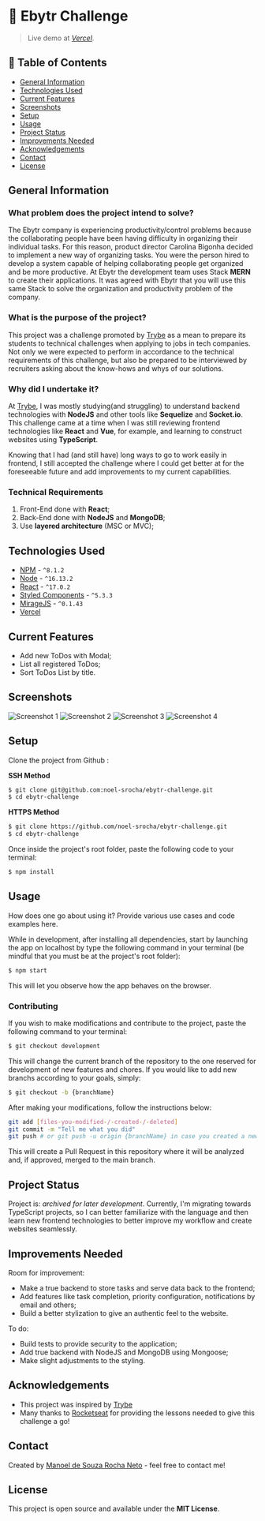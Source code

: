 # :beginner: Ebytr Challenge

> Live demo at [_Vercel_](https://www.example.com).

## :page_facing_up: Table of Contents

- [General Information](#general-information)
- [Technologies Used](#technologies-used)
- [Current Features](#current-features)
- [Screenshots](#screenshots)
- [Setup](#setup)
- [Usage](#usage)
- [Project Status](#project-status)
- [Improvements Needed](#improvements-needed)
- [Acknowledgements](#acknowledgements)
- [Contact](#contact)
- [License](#license)

## General Information

### What problem does the project intend to solve?

The Ebytr company is experiencing productivity/control problems because the collaborating people have been having difficulty in organizing their individual tasks. For this reason, product director Carolina Bigonha decided to implement a new way of organizing tasks.
You were the person hired to develop a system capable of helping collaborating people get organized and be more productive.
At Ebytr the development team uses Stack __MERN__ to create their applications. It was agreed with Ebytr that you will use this same Stack to solve the organization and productivity problem of the company.

### What is the purpose of the project?

This project was a challenge promoted by [Trybe](https://www.betrybe.com) as a mean to prepare its students to technical challenges when applying to jobs in tech companies. Not only we were expected to perform in accordance to the technical requirements of this challenge, but also be prepared to be interviewed by recruiters asking about the know-hows and whys of our solutions.

### Why did I undertake it?

At [Trybe](https://www.betrybe.com), I was mostly studying(and struggling) to understand backend technologies with __NodeJS__ and other tools like __Sequelize__ and __Socket.io__. This challenge came at a time when I was still reviewing frontend technologies like __React__ and __Vue__, for example, and learning to construct websites using __TypeScript__.

Knowing that I had (and still have) long ways to go to work easily in frontend, I still accepted the challenge where I could get better at for the foreseeable future and add improvements to my current capabilities.

### Technical Requirements

1. Front-End done with __React__;
2. Back-End done with __NodeJS__ and __MongoDB__;
3. Use __layered architecture__ (MSC or MVC);

## Technologies Used

- [NPM](https://www.npmjs.com) - ```^8.1.2```
- [Node](https://nodejs.org/en/) - ```^16.13.2```
- [React](https://reactjs.org) - ```^17.0.2```
- [Styled Components](https://styled-components.com) - ```^5.3.3```
- [MirageJS](https://miragejs.com) - ```^0.1.43```
- [Vercel](https://vercel.com)

## Current Features

- Add new ToDos with Modal;
- List all registered ToDos;
- Sort ToDos List by title.


## Screenshots

![Screenshot 1](./imgs/screenshot1.png)
![Screenshot 2](./imgs/screenshot2.png)
![Screenshot 3](./imgs/screenshot3.png)
![Screenshot 4](./imgs/screenshot4.png)

## Setup

Clone the project from Github :

__SSH Method__

```sh
$ git clone git@github.com:noel-srocha/ebytr-challenge.git
$ cd ebytr-challenge
```

__HTTPS Method__

```sh
$ git clone https://github.com/noel-srocha/ebytr-challenge.git
$ cd ebytr-challenge
```

Once inside the project\'s root folder, paste the following code to your terminal:

```sh
$ npm install
```

## Usage

How does one go about using it?
Provide various use cases and code examples here.

While in development, after installing all dependencies, start by launching the app on localhost by type the following command in your terminal (be mindful that you must be at the project\'s root folder):

```sh
$ npm start
```

This will let you observe how the app behaves on the browser.

### Contributing

If you wish to make modifications and contribute to the project, paste the following command to your terminal:

```sh
$ git checkout development
```

This will change the current branch of the repository to the one reserved for development of new features and chores. If you would like to add new branchs according to your goals, simply:

```sh
$ git checkout -b {branchName}
```

After making your modifications, follow the instructions below:

```sh
git add [files-you-modified-/-created-/-deleted]
git commit -m "Tell me what you did"
git push # or git push -u origin {branchName} in case you created a new branch
```

This will create a Pull Request in this repository where it will be analyzed and, if approved, merged to the main branch.

## Project Status

Project is: _archived for later development_. Currently, I'm migrating towards TypeScript projects, so I can better familiarize with the language and then learn new frontend technologies to better improve my workflow and create websites seamlessly.


## Improvements Needed

Room for improvement:

- Make a true backend to store tasks and serve data back to the frontend;
- Add features like task completion, priority configuration, notifications by email and others;
- Build a better stylization to give an authentic feel to the website.

To do:

- Build tests to provide security to the application;
- Add true backend with NodeJS and MongoDB using Mongoose;
- Make slight adjustments to the styling.

## Acknowledgements

- This project was inspired by [Trybe](https://www.betrybe.com)
- Many thanks to [Rocketseat](https://www.rocketseat.com.br) for providing the lessons needed to give this challenge a go!

## Contact

Created by [Manoel de Souza Rocha Neto](https://www.linkedin.com/in/devmanoelrochaneto/) - feel free to contact me!

## License

This project is open source and available under the __MIT License__.
